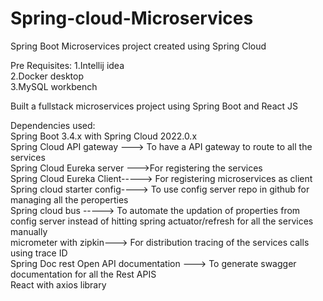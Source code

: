 # Spring-cloud-Microservices
Spring Boot Microservices project created using Spring Cloud 

Pre Requisites:
1.Intellij idea <br>
2.Docker desktop<br>
3.MySQL workbench<br>

Built a fullstack microservices project using Spring Boot and React JS

Dependencies used:<br>
Spring Boot 3.4.x with Spring Cloud 2022.0.x <br>
Spring Cloud API gateway  ---> To have a API gateway to route to all the services <br>
Spring Cloud Eureka server --->For registering the services <br>
Spring Cloud Eureka Client-----> For registering microservices as client <br>
Spring cloud starter config----> To use config server repo in github for managing all the peroperties <br>
Spring cloud bus    -----> To automate the updation of properties from config server instead of hitting spring actuator/refresh for all the services manually <br>
micrometer with zipkin---> For distribution tracing of the services calls using trace ID <br>
Spring Doc rest Open API documentation ---> To generate swagger documentation for all the Rest APIS <br>
React with axios library <br>
